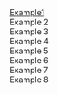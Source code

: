 <div class="grid-container">
  <div class="Example-1 grid-element"><a href="example1.html">Example1</a></div>
  <div class="Example-2 grid-element">Example 2</div>
  <div class="Example-3 grid-element">Example 3</div>
  <div class="Example-4 grid-element">Example 4</div>
  <div class="Example-5 grid-element">Example 5</div>
  <div class="Example-6 grid-element">Example 6</div>
  <div class="Example-7 grid-element">Example 7</div>
  <div class="Example-8 grid-element">Example 8</div>
</div>